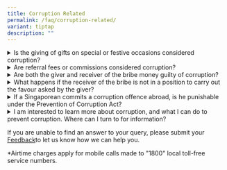 ```yaml
---
title: Corruption Related
permalink: /faq/corruption-related/
variant: tiptap
description: ""
---
```

<div data-type="detailGroup" class="isomer-accordion isomer-accordion-white">
<details class="isomer-details">
<summary>Is the giving of gifts on special or festive occasions considered corruption?</summary>
<div data-type="detailsContent" class="isomer-details-content">
<p>Broadly, corruption is receiving, asking for or giving any gratification
to induce a person to do a favour with a corrupt intent. Therefore, it
is not so straightforward without fully understanding the circumstances
of the case, the individual facts and the intent of the parties involved.
Each case must be assessed on its own merits to determine if it is a case
of corruption. The act of giving a genuine gift (such as red packets) in
itself without any corrupt intention is not considered corruption. However,
if the gift is given secretly, or in a manner that attempts to avoid notice
or attention with a view of securing personal special privilege or advantage
and more so at the expense of the recipient’s principal’s/employer’s interest
(i.e. resulting in a compromise of the recipient’s official duties), it
may be deemed to be corrupt and hence an offence under the Prevention of
Corruption Act. In giving gifts, especially if it involved parties whom
one may have an official relationship with, one may want to consider being
upfront with the recipient’s boss and employer. This would improve transparency
and at the same time allow the recipient’s employer to assess if the recipient
could be held beholden to the gifts.</p>
<p></p>
<p>Should you be in any doubt as to whether any particular transaction is
corrupt, you can consult the CPIB Duty Officer at our hotline: 1800 – 376-0000*.</p>
</div>
</details>
<details class="isomer-details">
<summary>Are referral fees or commissions considered corruption?</summary>
<div data-type="detailsContent" class="isomer-details-content">
<p>While there are no exhaustive guidelines as to when the payment or receipt
of referral fees is corrupt, much will depend on the individual facts and
circumstances of the case and the intent of the parties involved. For example,
whether such payments or receipts are properly accounted for, and whether
the receivers or the givers are allowed or authorised to accept or make
such payments either by their company or the regulatory bodies relating
to their profession.</p>
<p></p>
<p>Although it is not possible to list all instances where payment will be
deemed to be corrupt, the law has held that one of the elements that is
required to establish a corrupt transaction is that the transaction must
appear to the ordinary person to be “objectively corrupt”. Therefore, clear
instances of corruption would include instances where a “referral fee”
is given to an employee as an inducement or as a reward for gaining business
advantage and/or is intended to influence the employee to act in such a
way that compromises his employer’s interests. Each case must be assessed
on its own merits to determine if it is a case of corruption.</p>
<p></p>
<p>Should you be in any doubt as to whether any particular transaction is
corrupt, you can consult the CPIB Duty Officer at our hotline: 1800 – 376-0000*.</p>
</div>
</details>
<details class="isomer-details">
<summary>Are both the giver and receiver of the bribe money guilty of corruption?</summary>
<div data-type="detailsContent" class="isomer-details-content">
<p>Yes, it is an offence to give or receive a bribe.</p>
</div>
</details>
<details class="isomer-details">
<summary>What happens if the receiver of the bribe is not in a position to carry
out the favour asked by the giver?</summary>
<div data-type="detailsContent" class="isomer-details-content">
<p>The receiver of the bribe can be charged and convicted of corruption even
if he/she is not in the position to carry out the favour asked by the giver
of the bribe.</p>
</div>
</details>
<details class="isomer-details">
<summary>If a Singaporean commits a corruption offence abroad, is he punishable
under the Prevention of Corruption Act?</summary>
<div data-type="detailsContent" class="isomer-details-content">
<p>Yes, the Act has extra-territorial powers over a Singapore citizen to
deal with corrupt acts outside Singapore as though it were committed in
Singapore. Non-citizens may be investigated and prosecuted in Singapore
if they abet the commission of a corruption offence related to Singapore.</p>
</div>
</details>
<details class="isomer-details">
<summary>I am interested to learn more about corruption, and what I can do to prevent
corruption. Where can I turn to for information?</summary>
<div data-type="detailsContent" class="isomer-details-content">
<p>The CPIB website covers a comprehensive range of information about corruption.</p>
<p></p>
<p>We conduct Learning Journeys for students and Corruption Prevention Talks
for both public and private organisations. Please refer to the e-Booking
for Learning Journey and e-Booking for Public Education Talk for more details.</p>
</div>
</details>
</div>
<p>If you are unable to find an answer to your query, please submit your
<a href="mailto: info@cpib.gov.sg" rel="noopener noreferrer nofollow" target="_blank">Feedback</a>to let us know how we can help you.</p>
<p>*Airtime charges apply for mobile calls made to "1800" local toll-free
service numbers.</p>